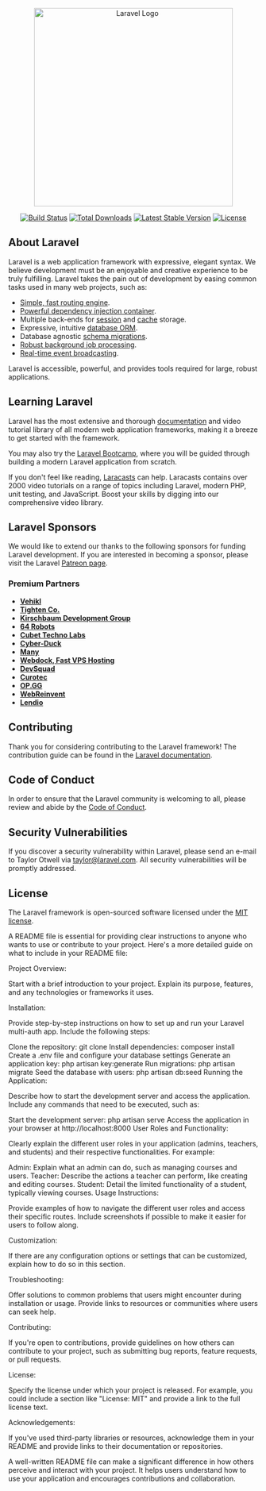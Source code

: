 <p align="center"><a href="https://laravel.com" target="_blank"><img src="https://raw.githubusercontent.com/laravel/art/master/logo-lockup/5%20SVG/2%20CMYK/1%20Full%20Color/laravel-logolockup-cmyk-red.svg" width="400" alt="Laravel Logo"></a></p>

<p align="center">
<a href="https://github.com/laravel/framework/actions"><img src="https://github.com/laravel/framework/workflows/tests/badge.svg" alt="Build Status"></a>
<a href="https://packagist.org/packages/laravel/framework"><img src="https://img.shields.io/packagist/dt/laravel/framework" alt="Total Downloads"></a>
<a href="https://packagist.org/packages/laravel/framework"><img src="https://img.shields.io/packagist/v/laravel/framework" alt="Latest Stable Version"></a>
<a href="https://packagist.org/packages/laravel/framework"><img src="https://img.shields.io/packagist/l/laravel/framework" alt="License"></a>
</p>

## About Laravel

Laravel is a web application framework with expressive, elegant syntax. We believe development must be an enjoyable and creative experience to be truly fulfilling. Laravel takes the pain out of development by easing common tasks used in many web projects, such as:

- [Simple, fast routing engine](https://laravel.com/docs/routing).
- [Powerful dependency injection container](https://laravel.com/docs/container).
- Multiple back-ends for [session](https://laravel.com/docs/session) and [cache](https://laravel.com/docs/cache) storage.
- Expressive, intuitive [database ORM](https://laravel.com/docs/eloquent).
- Database agnostic [schema migrations](https://laravel.com/docs/migrations).
- [Robust background job processing](https://laravel.com/docs/queues).
- [Real-time event broadcasting](https://laravel.com/docs/broadcasting).

Laravel is accessible, powerful, and provides tools required for large, robust applications.

## Learning Laravel

Laravel has the most extensive and thorough [documentation](https://laravel.com/docs) and video tutorial library of all modern web application frameworks, making it a breeze to get started with the framework.

You may also try the [Laravel Bootcamp](https://bootcamp.laravel.com), where you will be guided through building a modern Laravel application from scratch.

If you don't feel like reading, [Laracasts](https://laracasts.com) can help. Laracasts contains over 2000 video tutorials on a range of topics including Laravel, modern PHP, unit testing, and JavaScript. Boost your skills by digging into our comprehensive video library.

## Laravel Sponsors

We would like to extend our thanks to the following sponsors for funding Laravel development. If you are interested in becoming a sponsor, please visit the Laravel [Patreon page](https://patreon.com/taylorotwell).

### Premium Partners

- **[Vehikl](https://vehikl.com/)**
- **[Tighten Co.](https://tighten.co)**
- **[Kirschbaum Development Group](https://kirschbaumdevelopment.com)**
- **[64 Robots](https://64robots.com)**
- **[Cubet Techno Labs](https://cubettech.com)**
- **[Cyber-Duck](https://cyber-duck.co.uk)**
- **[Many](https://www.many.co.uk)**
- **[Webdock, Fast VPS Hosting](https://www.webdock.io/en)**
- **[DevSquad](https://devsquad.com)**
- **[Curotec](https://www.curotec.com/services/technologies/laravel/)**
- **[OP.GG](https://op.gg)**
- **[WebReinvent](https://webreinvent.com/?utm_source=laravel&utm_medium=github&utm_campaign=patreon-sponsors)**
- **[Lendio](https://lendio.com)**

## Contributing

Thank you for considering contributing to the Laravel framework! The contribution guide can be found in the [Laravel documentation](https://laravel.com/docs/contributions).

## Code of Conduct

In order to ensure that the Laravel community is welcoming to all, please review and abide by the [Code of Conduct](https://laravel.com/docs/contributions#code-of-conduct).

## Security Vulnerabilities

If you discover a security vulnerability within Laravel, please send an e-mail to Taylor Otwell via [taylor@laravel.com](mailto:taylor@laravel.com). All security vulnerabilities will be promptly addressed.

## License

The Laravel framework is open-sourced software licensed under the [MIT license](https://opensource.org/licenses/MIT).

A README file is essential for providing clear instructions to anyone who wants to use or contribute to your project. Here's a more detailed guide on what to include in your README file:

Project Overview:

Start with a brief introduction to your project. Explain its purpose, features, and any technologies or frameworks it uses.

Installation:

Provide step-by-step instructions on how to set up and run your Laravel multi-auth app. Include the following steps:

Clone the repository: git clone <repository-url>
Install dependencies: composer install
Create a .env file and configure your database settings
Generate an application key: php artisan key:generate
Run migrations: php artisan migrate
Seed the database with users: php artisan db:seed
Running the Application:

Describe how to start the development server and access the application. Include any commands that need to be executed, such as:

Start the development server: php artisan serve
Access the application in your browser at http://localhost:8000
User Roles and Functionality:

Clearly explain the different user roles in your application (admins, teachers, and students) and their respective functionalities. For example:

Admin: Explain what an admin can do, such as managing courses and users.
Teacher: Describe the actions a teacher can perform, like creating and editing courses.
Student: Detail the limited functionality of a student, typically viewing courses.
Usage Instructions:

Provide examples of how to navigate the different user roles and access their specific routes. Include screenshots if possible to make it easier for users to follow along.

Customization:

If there are any configuration options or settings that can be customized, explain how to do so in this section.

Troubleshooting:

Offer solutions to common problems that users might encounter during installation or usage. Provide links to resources or communities where users can seek help.

Contributing:

If you're open to contributions, provide guidelines on how others can contribute to your project, such as submitting bug reports, feature requests, or pull requests.

License:

Specify the license under which your project is released. For example, you could include a section like "License: MIT" and provide a link to the full license text.

Acknowledgements:

If you've used third-party libraries or resources, acknowledge them in your README and provide links to their documentation or repositories.

A well-written README file can make a significant difference in how others perceive and interact with your project. It helps users understand how to use your application and encourages contributions and collaboration.